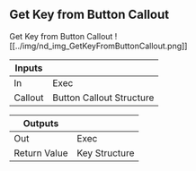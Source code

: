 ## Get Key from Button Callout
Get Key from Button Callout
![[../img/nd_img_GetKeyFromButtonCallout.png]]

|Inputs||
|--|--|
| In | Exec |
| Callout | Button Callout Structure |

|Outputs||
|--|--|
| Out | Exec |
| Return Value | Key Structure |
